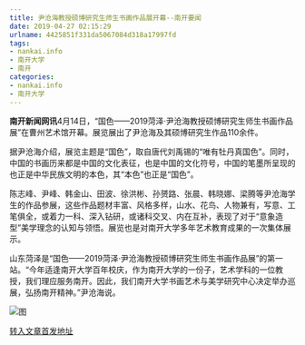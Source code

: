 ```yaml
---
title: 尹沧海教授硕博研究生师生书画作品展开幕--南开要闻
date: 2019-04-27 02:15:29
urlname: 4425851f331da5067084d318a17997fd
tags: 
- nankai.info
- 南开大学
- 南开
categories:
- nankai.info
- 南开大学
---
```


**南开新闻网讯**4月14日，“国色——2019菏泽·尹沧海教授硕博研究生师生书画作品展”在曹州艺术馆开幕。展览展出了尹沧海及其硕博研究生作品110余件。

据尹沧海介绍，展览主题是“国色”，取自唐代刘禹锡的“唯有牡丹真国色”。同时，中国的书画历来都是中国的文化表征，也是中国的文化符号，中国的笔墨所呈现的也正是中华民族文明的本色，其“本色”也正是“国色”。

陈志峰、尹峰、韩金山、田波、徐洪彬、孙赟路、张晨、韩晓娜、梁腾等尹沧海学生的作品参展，这些作品题材丰富、风格多样，山水、花鸟、人物兼有，写意、工笔俱全，或着力一科、深入钻研，或诸科交叉、内在互补，表现了对于“意象造型”美学理念的认知与领悟。展览也是对南开大学多年艺术教育成果的一次集体展示。

山东菏泽是“国色——2019菏泽·尹沧海教授硕博研究生师生书画作品展”的第一站。“今年适逢南开大学百年校庆，作为南开大学的一份子，艺术学科的一位教授，我们理应服务南开。因此，我们南开大学书画艺术与美学研究中心决定举办巡展，弘扬南开精神。”尹沧海说。

![图](http://news.nankai.edu.cn/pic/0/00/35/01/350187_998754.jpg)

[转入文章首发地址](http://news.nankai.edu.cn/nkyw/system/2019/04/19/000446015.shtml)